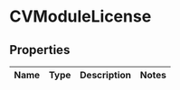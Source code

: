 # CVModuleLicense

## Properties
Name | Type | Description | Notes
------------ | ------------- | ------------- | -------------

